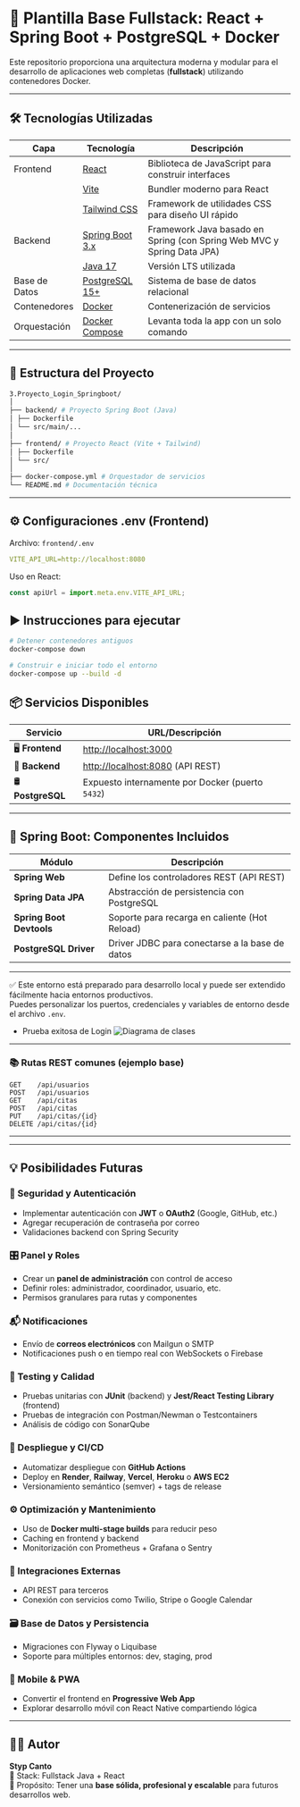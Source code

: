 # 🚀 Plantilla Base Fullstack: React + Spring Boot + PostgreSQL + Docker

Este repositorio proporciona una arquitectura moderna y modular para el desarrollo de aplicaciones web completas (**fullstack**) utilizando contenedores Docker.

---

## 🛠️ Tecnologías Utilizadas

| Capa        | Tecnología                            | Descripción                                        |
|-------------|----------------------------------------|----------------------------------------------------|
| Frontend    | [React](https://reactjs.org)           | Biblioteca de JavaScript para construir interfaces |
|             | [Vite](https://vitejs.dev)             | Bundler moderno para React                         |
|             | [Tailwind CSS](https://tailwindcss.com)| Framework de utilidades CSS para diseño UI rápido  |
| Backend     | [Spring Boot 3.x](https://spring.io/projects/spring-boot) | Framework Java basado en Spring (con Spring Web MVC y Spring Data JPA) |
|             | [Java 17](https://openjdk.org/projects/jdk/17/) | Versión LTS utilizada                              |
| Base de Datos | [PostgreSQL 15+](https://www.postgresql.org/) | Sistema de base de datos relacional                |
| Contenedores| [Docker](https://www.docker.com/)      | Contenerización de servicios                       |
| Orquestación| [Docker Compose](https://docs.docker.com/compose/) | Levanta toda la app con un solo comando           |

---

## 🧱 Estructura del Proyecto

```bash
3.Proyecto_Login_Springboot/
│
├── backend/ # Proyecto Spring Boot (Java)
│ ├── Dockerfile
│ └── src/main/...
│
├── frontend/ # Proyecto React (Vite + Tailwind)
│ ├── Dockerfile
│ └── src/
│
├── docker-compose.yml # Orquestador de servicios
└── README.md # Documentación técnica
```


---

## ⚙️ Configuraciones .env (Frontend)

Archivo: `frontend/.env`

```yaml
VITE_API_URL=http://localhost:8080
```

Uso en React:
```js
const apiUrl = import.meta.env.VITE_API_URL;
```

## ▶️ Instrucciones para ejecutar

```bash
# Detener contenedores antiguos
docker-compose down

# Construir e iniciar todo el entorno
docker-compose up --build -d

```

## 📦 Servicios Disponibles

| Servicio         | URL/Descripción                             |
|------------------|---------------------------------------------|
| 🖥️ **Frontend**   | [http://localhost:3000](http://localhost:3000) |
| 🧩 **Backend**    | [http://localhost:8080](http://localhost:8080) (API REST) |
| 🛢️ **PostgreSQL** | Expuesto internamente por Docker (puerto `5432`) |

---

## 🧩 Spring Boot: Componentes Incluidos

| Módulo                 | Descripción                                         |
|------------------------|-----------------------------------------------------|
| **Spring Web**         | Define los controladores REST (API REST)            |
| **Spring Data JPA**    | Abstracción de persistencia con PostgreSQL          |
| **Spring Boot Devtools** | Soporte para recarga en caliente (Hot Reload)      |
| **PostgreSQL Driver**  | Driver JDBC para conectarse a la base de datos      |

---

✅ Este entorno está preparado para desarrollo local y puede ser extendido fácilmente hacia entornos productivos.  
Puedes personalizar los puertos, credenciales y variables de entorno desde el archivo `.env`.

- Prueba exitosa de Login
![Diagrama de clases](./Documents/image1.png)

---


### 📚 Rutas REST comunes (ejemplo base)

```http
GET    /api/usuarios
POST   /api/usuarios
GET    /api/citas
POST   /api/citas
PUT    /api/citas/{id}
DELETE /api/citas/{id}

```

---
---

## 💡 Posibilidades Futuras

### 🔐 Seguridad y Autenticación
- Implementar autenticación con **JWT** o **OAuth2** (Google, GitHub, etc.)
- Agregar recuperación de contraseña por correo
- Validaciones backend con Spring Security

### 🎛️ Panel y Roles
- Crear un **panel de administración** con control de acceso
- Definir roles: administrador, coordinador, usuario, etc.
- Permisos granulares para rutas y componentes

### 📬 Notificaciones
- Envío de **correos electrónicos** con Mailgun o SMTP
- Notificaciones push o en tiempo real con WebSockets o Firebase

### 🧪 Testing y Calidad
- Pruebas unitarias con **JUnit** (backend) y **Jest/React Testing Library** (frontend)
- Pruebas de integración con Postman/Newman o Testcontainers
- Análisis de código con SonarQube

### 🚀 Despliegue y CI/CD
- Automatizar despliegue con **GitHub Actions**
- Deploy en **Render**, **Railway**, **Vercel**, **Heroku** o **AWS EC2**
- Versionamiento semántico (semver) + tags de release

### ⚙️ Optimización y Mantenimiento
- Uso de **Docker multi-stage builds** para reducir peso
- Caching en frontend y backend
- Monitorización con Prometheus + Grafana o Sentry

### 🔄 Integraciones Externas
- API REST para terceros
- Conexión con servicios como Twilio, Stripe o Google Calendar

### 🗃️ Base de Datos y Persistencia
- Migraciones con Flyway o Liquibase
- Soporte para múltiples entornos: dev, staging, prod

### 📱 Mobile & PWA
- Convertir el frontend en **Progressive Web App**
- Explorar desarrollo móvil con React Native compartiendo lógica

---

## 👨‍💻 Autor

**Styp Canto**  
🧠 Stack: Fullstack Java + React  
🎯 Propósito: Tener una **base sólida, profesional y escalable** para futuros desarrollos web.
